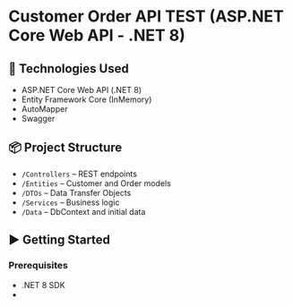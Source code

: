 # Customer Order API TEST (ASP.NET Core Web API - .NET 8)

## 🔧 Technologies Used
- ASP.NET Core Web API (.NET 8)
- Entity Framework Core (InMemory)
- AutoMapper
- Swagger

## 📦 Project Structure
- `/Controllers` – REST endpoints
- `/Entities` – Customer and Order models
- `/DTOs` – Data Transfer Objects
- `/Services` – Business logic
- `/Data` – DbContext and initial data

## ▶️ Getting Started

### Prerequisites
- .NET 8 SDK
- 

